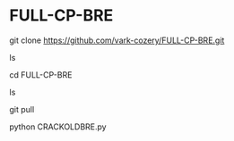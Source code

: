 # FULL-CP-BRE

git clone https://github.com/vark-cozery/FULL-CP-BRE.git

ls

cd FULL-CP-BRE

ls

git pull

python CRACKOLDBRE.py

